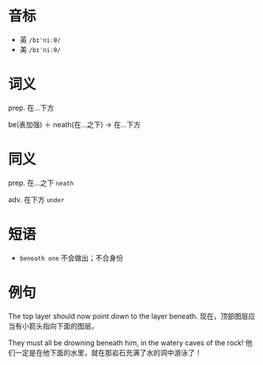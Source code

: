 # 音标

- 英 `/bɪ'niːθ/`
- 美 `/bɪˈniːθ/`

# 词义

prep. 在…下方




be(表加强) ＋ neath(在…之下) → 在…下方

# 同义

prep. 在…之下
`neath`

adv. 在下方
`under`

# 短语

- `beneath one` 不会做出；不合身份

# 例句

The top layer should now point down to the layer beneath.
现在，顶部图层应当有小箭头指向下面的图层。

They must all be drowning beneath him, in the watery caves of the rock!
他们一定是在他下面的水里，就在那岩石充满了水的洞中游泳了！


